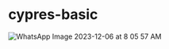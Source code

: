 # cypres-basic
![WhatsApp Image 2023-12-06 at 8 05 57 AM](https://github.com/irviariefatul/cypres-basic/assets/90171947/082033d9-8f7f-47a0-b9b3-76bed94f7d5a)
